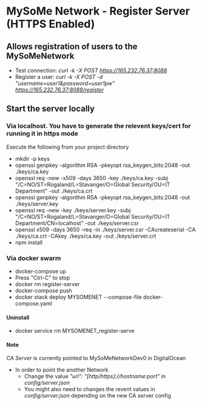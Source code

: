 # MySoMe Network - Register Server (HTTPS Enabled)
## Allows registration of users to the MySoMeNetwork
- Test connection: *curl -k -X POST https://165.232.76.37:8088*
- Register a user: *curl -k -X POST -d "username=user1&password=user1pw" https://165.232.76.37:8088/register*

## Start the server locally
### Via localhost. You have to generate the relevent keys/cert for running it in https mode
Execute the following from your project directory
- mkdir -p keys
- openssl genpkey -algorithm RSA -pkeyopt rsa_keygen_bits:2048 -out ./keys/ca.key
- openssl req -new -x509 -days 3650 -key ./keys/ca.key -subj "/C=NO/ST=Rogaland/L=Stavanger/O=Global Security/OU=IT Department" -out ./keys/ca.crt
- openssl genpkey -algorithm RSA -pkeyopt rsa_keygen_bits:2048 -out ./keys/server.key
- openssl req -new -key ./keys/server.key -subj "/C=NO/ST=Rogaland/L=Stavanger/O=Global Security/OU=IT Department/CN=localhost" -out ./keys/server.csr
- openssl x509 -days 3650 -req -in ./keys/server.csr -CAcreateserial -CA ./keys/ca.crt -CAkey ./keys/ca.key -out ./keys/server.crt
- npm install

### Via docker swarm
- docker-compose up
- Press "Ctrl-C" to stop
- docker rm register-server
- docker-compose push
- docker stack deploy MYSOMENET --compose-file docker-compose.yaml
#### Uninstall 
- docker service rm MYSOMENET_register-serve


#### Note
*CA Server* is currently pointed to MySoMeNetworkDev0 in DigitalOcean    
- In order to point the another Network
  - Change the value *"url": "[http/https]://hostname:port"* in *config/server.json*
  - You might also need to changes the revent values in *config/server.json* depending on the new CA server config


